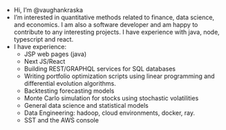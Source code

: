 - Hi, I’m @vaughankraska
- I’m interested in quantitative methods related to finance, data science, and economics. I am also a software developer and am happy to contribute to any interesting projects. I have experience with java, node, typescript and react.
- I have experience:
  - JSP web pages (java)
  - Next JS/React
  - Building REST/GRAPHQL services for SQL databases
  - Writing portfolio optimization scripts using linear programming and differential evolution algorithms.
  - Backtesting forecasting models
  - Monte Carlo simulation for stocks using stochastic volatilities
  - General data science and statistical models
  - Data Engineering: hadoop, cloud environments, docker, ray.
  - SST and the AWS console

<!---
vaughankraska/vaughankraska is a ✨ special ✨ repository because its `README.md` (this file) appears on your GitHub profile.
You can click the Preview link to take a look at your changes.
--->
